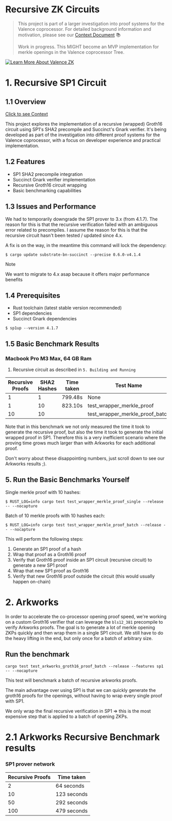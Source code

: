 # Recursive ZK Circuits

> This project is part of a larger investigation into proof systems for the Valence coprocessor. For detailed background information and motivation, please see our [Context Document](context.md) 📚
>
> Work in progress.
> This MIGHT become an MVP implementation for merkle openings
> in the Valence coprocessor Tree.

[![Learn More About Valence ZK](https://img.shields.io/badge/_Learn_More_About_Valence_ZK-2EA44F?style=for-the-badge&logo=github&logoColor=white)](context.md)

# 1. Recursive SP1 Circuit

## 1.1 Overview
[Click to see Context](context.md)

This project explores the implementation of a recursive (wrapped) Groth16 circuit using SP1's SHA2 precompile and Succinct's Gnark verifier. It's being developed as part of the investigation into different proof systems for the Valence coprocessor, with a focus on developer experience and practical implementation.

## 1.2 Features

- SP1 SHA2 precompile integration
- Succinct Gnark verifier implementation
- Recursive Groth16 circuit wrapping
- Basic benchmarking capabilities


## 1.3 Issues and Performance

We had to temporarily downgrade the SP1 prover to 3.x (from 4.1.7).
The reason for this is that the recursive verification failed with an ambiguous 
error related to precompiles. I assume the reason for this is that the recursive 
circuit hasn't been tested / updated since 4.x.

A fix is on the way, in the meantime this command will lock the dependency:

```shell
$ cargo update substrate-bn-succinct --precise 0.6.0-v4.1.4
```

>[!NOTE]
> We want to migrate to 4.x asap because it offers major performance benefits

## 1.4 Prerequisites

- Rust toolchain (latest stable version recommended)
- SP1 dependencies
- Succinct Gnark dependencies

```shell
$ sp1up --version 4.1.7
```


## 1.5 Basic Benchmark Results
### Macbook Pro M3 Max, 64 GB Ram

1. Recursive circuit as described in `5. Building and Running`

| Recursive Proofs | SHA2 Hashes | Time taken | Test Name | 
|---|---|---|---|
| 1 | 1 | 799.48s | None |
| 1 | 10 | 823.10s | test_wrapper_merkle_proof |
| 10 | 10 |  | test_wrapper_merkle_proof_batch |

Note that in this benchmark we not only measured the time it took to generate the recursive proof,
but also the time it took to generate the initial wrapped proof in SP1. Therefore this is a very
inefficient scenario where the proving time grows much larger than with Arkworks for each additional
proof.

Don't worry about these disappointing numbers, just scroll down to see our Arkworks results ;).

## 5. Run the Basic Benchmarks Yourself

Single merkle proof with 10 hashes:

```shell
$ RUST_LOG=info cargo test test_wrapper_merkle_proof_single --release -- --nocapture
```

Batch of 10 merkle proofs with 10 hashes each:

```shell
$ RUST_LOG=info cargo test test_wrapper_merkle_proof_batch --release -- --nocapture
```

This will perform the following steps:

1. Generate an SP1 proof of a hash
2. Wrap that proof as a Groth16 proof
3. Verify that Groth16 proof inside an SP1 circuit (recursive circuit) to generate a new SP1 proof
4. Wrap that new SP1 proof as Groth16
5. Verify that new Groth16 proof outside the circuit (this would usually happen on-chain)


# 2. Arkworks 
In order to accelerate the co-processor opening proof speed, we're working on a custom Groth16 verifier
that can leverage the `bls12_381` precompile to verify Arkworks proofs. The goal is to generate a lot of
merkle opening ZKPs quickly and then wrap them in a single SP1 circuit. We still have to do the heavy lifting 
in the end, but only once for a batch of arbitrary size.


## Run the benchmark
```shell
cargo test test_arkworks_groth16_proof_batch --release --features sp1 -- --nocapture
```
This test will benchmark a batch of recursive arkworks proofs.

The main advantage over using SP1 is that we can quickly generate the groth16 proofs for the openings,
without having to wrap every single proof with SP1. 

We only wrap the final recursive verification in SP1 => this is the most expensive step that is applied
to a batch of opening ZKPs.

# 2.1 Arkworks Recursive Benchmark results

### SP1 prover network

| Recursive Proofs | Time taken |
|---|---|
| 2 | 64 seconds |
| 10 | 123 seconds |
| 50 | 292 seconds |
| 100 | 479 seconds | 